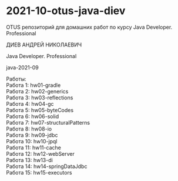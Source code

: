 # 2021-10-otus-java-diev
OTUS репозиторий для домашних работ по курсу Java Developer. Professional

ДИЕВ АНДРЕЙ НИКОЛАЕВИЧ

Java Developer. Professional

java-2021-09

Работы:  
Работа 1: hw01-gradle   
Работа 2: hw02-generics  
Работа 3: hw03-reflections  
Работа 4: hw04-gc   
Работа 5: hw05-byteCodes  
Работа 6: hw06-solid  
Работа 7: hw07-structuralPatterns  
Работа 8: hw08-io  
Работа 9: hw09-jdbc  
Работа 10: hw10-jpql  
Работа 11: hw11-cache  
Работа 12: hw12-webServer  
Работа 13: hw13-di  
Работа 14: hw14-springDataJdbc  
Работа 15: hw15-executors 
